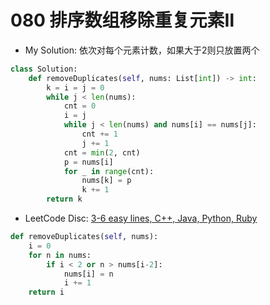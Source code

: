 # 080 排序数组移除重复元素Ⅱ



* My Solution: 依次对每个元素计数，如果大于2则只放置两个

```python
class Solution:
    def removeDuplicates(self, nums: List[int]) -> int:  
        k = i = j = 0
        while j < len(nums):
            cnt = 0
            i = j
            while j < len(nums) and nums[i] == nums[j]:
                cnt += 1
                j += 1
            cnt = min(2, cnt)
            p = nums[i]
            for _ in range(cnt):
                nums[k] = p
                k += 1
        return k
```

* LeetCode Disc: [3-6 easy lines, C++, Java, Python, Ruby](https://leetcode.com/problems/remove-duplicates-from-sorted-array-ii/discuss/27976/3-6-easy-lines-C%2B%2B-Java-Python-Ruby)

```python
def removeDuplicates(self, nums):
    i = 0
    for n in nums:
        if i < 2 or n > nums[i-2]:
            nums[i] = n
            i += 1
    return i
```

